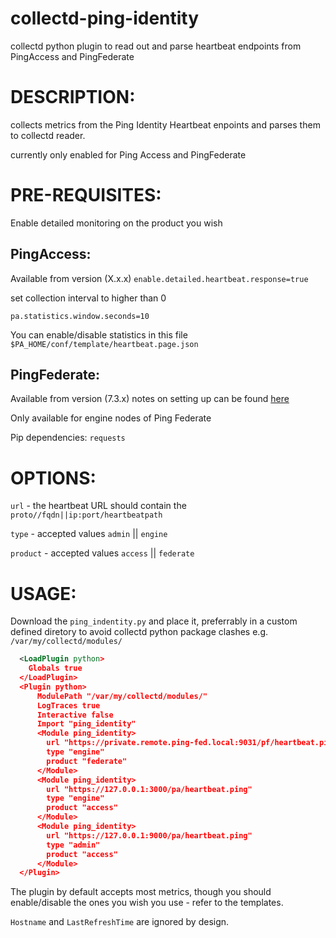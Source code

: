 # collectd-ping-identity

collectd python plugin to read out and parse heartbeat endpoints from PingAccess and PingFederate

DESCRIPTION:
===
collects metrics from the Ping Identity  Heartbeat enpoints and parses them to collectd reader. 

currently only enabled for Ping Access and PingFederate

PRE-REQUISITES:
===

Enable detailed monitoring on the product you wish

  PingAccess:
  ---
  Available from version (X.x.x)
  `enable.detailed.heartbeat.response=true`

  set collection interval to higher than 0 

  `pa.statistics.window.seconds=10`

  You can enable/disable statistics in this file `$PA_HOME/conf/template/heartbeat.page.json`

  PingFederate:
  --- 
  Available from version (7.3.x) notes on setting up can be found [here](https://ping.force.com/Support/PingFederate/Administration/Enabling-heartbeat-in-PingFederate-7-3-and-above)

  Only available for engine nodes of Ping Federate


Pip dependencies: `requests`

OPTIONS:
===
`url`  - the heartbeat URL should contain the ```proto//fqdn||ip:port/heartbeatpath```

`type` - accepted values `admin` || `engine`

`product` - accepted values `access` || `federate`

USAGE:
===
Download the `ping_indentity.py` and place it, preferrably in a custom defined diretory to avoid collectd python package clashes e.g. `/var/my/collectd/modules/` 

```XML
  <LoadPlugin python>
    Globals true
  </LoadPlugin>
  <Plugin python>
      ModulePath "/var/my/collectd/modules/"
      LogTraces true
      Interactive false
      Import "ping_identity"
      <Module ping_identity>
        url "https://private.remote.ping-fed.local:9031/pf/heartbeat.ping"
        type "engine"
        product "federate"
      </Module>
      <Module ping_identity>
        url "https://127.0.0.1:3000/pa/heartbeat.ping"
        type "engine"
        product "access"
      </Module>
      <Module ping_identity>
        url "https://127.0.0.1:9000/pa/heartbeat.ping"
        type "admin"
        product "access"
      </Module>
  </Plugin>
```

The plugin by default accepts most metrics, though you should enable/disable the ones you wish you use - refer to the templates.

`Hostname`  and `LastRefreshTime` are ignored by design.
